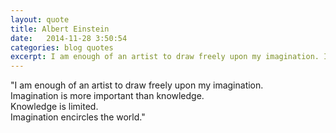 ```yaml
---
layout: quote
title: Albert Einstein
date:   2014-11-28 3:50:54
categories: blog quotes
excerpt: I am enough of an artist to draw freely upon my imagination. Imagination is more important than knowledge. Knowledge is limited. Imagination encircles the world.
---
```


"I am enough of an artist to draw freely upon my imagination.  
Imagination is more important than knowledge.  
Knowledge is limited.  
Imagination encircles the world."